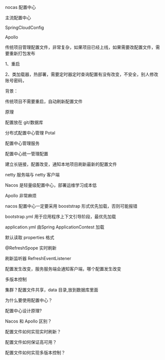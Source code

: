 nocas 配置中心







主流配置中心

SpringCloudConfig

Apollo



传统项目管理配置文件，非常复杂，如果项目已经上线，如果需要改配置文件，需要重新打包发布

1、重启

2、类加载器，热部署，需要定时器定时查询配置有没有改变，不安全，别人修改账号密码，

背景：

传统项目不需要重启，自动刷新配置文件

原理

配置放在 git/数据库

分布式配置中心管理 Potal

配置中心管理服务

配置中心统一管理配置

建立长链接，配置改变，通知本地项目刷新最新的配置文件

netty 服务端与 netty 客户端



Nacos 是轻量级配置中心，部署运维学习成本低

Apollo 非常麻烦





nacos 配置中心一定要采用 booststrap 形式优先加载，否则可能报错

bootstrap.yml 用于应用程序上下文引导阶段，最优先加载

application.yml 由Spring ApplicationContest 加载



默认读取 properties 格式



@RefreshSpope 实时刷新

刷新监听器 RefreshEventListener 

配置发生改变，服务服务端会通知客户端，哪个配置发生改变



 

多版本控制



集群？配置文件共享，data 目录,放到数据库里面





为什么要使用配置中心？

配置中心设计原理?

Nacos 和 Apollo 区别？

配置文件如何实现实时刷新？

配置文件如何保证高可用？

配置文件如何实现多版本控制？







